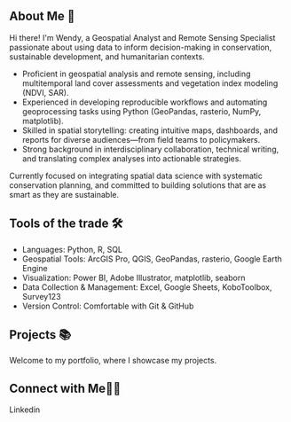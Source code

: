## About Me 👋

Hi there! I'm Wendy, a Geospatial Analyst and Remote Sensing Specialist passionate about using data to inform decision-making in conservation, sustainable development, and humanitarian contexts.

- Proficient in geospatial analysis and remote sensing, including multitemporal land cover assessments and vegetation index modeling (NDVI, SAR).
- Experienced in developing reproducible workflows and automating geoprocessing tasks using Python (GeoPandas, rasterio, NumPy, matplotlib).
- Skilled in spatial storytelling: creating intuitive maps, dashboards, and reports for diverse audiences—from field teams to policymakers.
- Strong background in interdisciplinary collaboration, technical writing, and translating complex analyses into actionable strategies.

Currently focused on integrating spatial data science with systematic conservation planning, and committed to building solutions that are as smart as they are sustainable.



## Tools of the trade 🛠️

- Languages: Python, R, SQL
- Geospatial Tools: ArcGIS Pro, QGIS, GeoPandas, rasterio, Google Earth Engine
- Visualization: Power BI, Adobe Illustrator, matplotlib, seaborn
- Data Collection & Management: Excel, Google Sheets, KoboToolbox, Survey123
- Version Control: Comfortable with Git & GitHub


## Projects 📚

Welcome to my portfolio, where I showcase my projects.

## Connect with Me👋🏻
Linkedin



<!--
**WennOlarteE/WennOlarteE** is a ✨ _special_ ✨ repository because its `README.md` (this file) appears on your GitHub profile.

Here are some ideas to get you started:

- 🔭 I’m currently working on ...
- 🌱 I’m currently learning ...
- 👯 I’m looking to collaborate on ...
- 🤔 I’m looking for help with ...
- 💬 Ask me about ...
- 📫 How to reach me: ...
- 😄 Pronouns: ...
- ⚡ Fun fact: ...
-->
